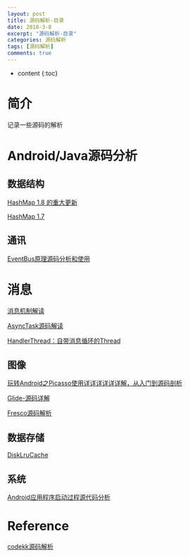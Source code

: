 ```yaml
---
layout: post
title: 源码解析-目录
date: 2018-3-8
excerpt: "源码解析-目录"
categories: 源码解析
tags: [源码解析]
comments: true
---
```



* content
{:toc}



# 简介

记录一些源码的解析

# Android/Java源码分析

## 数据结构

[HashMap 1.8 的重大更新](http://blog.csdn.net/carson_ho/article/details/79373134?from=timeline#10006-weixin-1-52626-6b3bffd01fdde4900130bc5a2751b6d1)

[HashMap 1.7](http://blog.csdn.net/carson_ho/article/details/79373026)

## 通讯

[EventBus原理源码分析和使用](http://blog.csdn.net/hua631150873/article/details/51377131)

# 消息

[消息机制解读](http://vivianking6855.github.io/2018/03/09/Source-Message-Mechanism/)

[AsyncTask源码解读](http://vivianking6855.github.io/2018/03/09/Source-AsyncTask/)

[HandlerThread：自带消息循环的Thread](http://blog.csdn.net/abc512427549/article/details/79481226)

## 图像

[玩转Android之Picasso使用详详详详详详解，从入门到源码剖析 ](http://blog.csdn.net/u012702547/article/details/52273918)
 
[Glide-源码详解](http://blog.csdn.net/yulyu/article/details/60331803)

[Fresco源码解析](http://blog.csdn.net/column/details/master-fresco.html)

## 数据存储

[DiskLruCache](http://vivianking6855.github.io/2017/11/15/DiskLruCache/)

## 系统

[Android应用程序启动过程源代码分析](http://blog.csdn.net/luoshengyang/article/details/6689748 )

# Reference

[codekk源码解析](http://a.codekk.com/)


